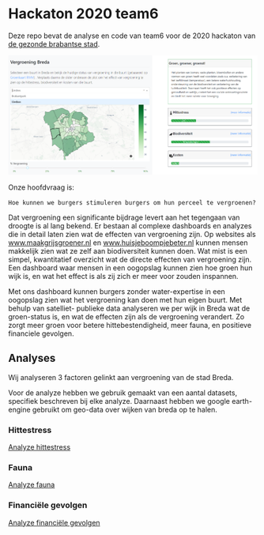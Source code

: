 # Hackaton 2020 team6

Deze repo bevat de analyse en code van team6 voor de 2020 hackaton van [de gezonde brabantse stad](gezondebrabantsestad.nl).

![](./dashboard%20layout/demo%20dashboard%20vergroening%20breda%20v2.png)

Onze hoofdvraag is:

```
Hoe kunnen we burgers stimuleren burgers om hun perceel te vergroenen?
```

Dat vergroening een significante bijdrage levert aan het tegengaan van droogte is al lang bekend. Er bestaan al complexe
dashboards en analyzes die in detail laten zien wat de effecten van vergroening zijn. Op websites als www.maakgrijsgroener.nl
en www.huisjeboompjebeter.nl kunnen mensen makkelijk zien wat ze zelf aan biodiversiteit kunnen doen. Wat mist is 
een simpel, kwantitatief overzicht wat de directe effecten van vergroening zijn. Een dashboard waar mensen
in een oogopslag kunnen zien hoe groen hun wijk is, en wat het effect is als zij zich er meer voor zouden inspannen. 

Met ons dashboard kunnen burgers zonder water-expertise in een oogopslag zien wat het vergroening kan doen met 
hun eigen buurt. Met behulp van satelliet- publieke data analyseren we per wijk in Breda wat de groen-status is,
en wat de effecten zijn als de vergroening verandert. Zo zorgt meer groen voor betere hittebestendigheid, meer fauna,
en positieve financiele gevolgen.
  


## Analyses
Wij analyseren 3 factoren gelinkt aan vergroening van de stad Breda.

Voor de analyze hebben we gebruik gemaakt van een aantal datasets, specifiek beschreven bij elke analyze. Daarnaast
hebben we google earth-engine gebruikt om geo-data over wijken van breda op te halen.

### Hittestress
[Analyze hittestress](https://htmlpreview.github.io/?https://github.com/esquire900/hackaton-2020/blob/master/temperatuur/dashboard-export.html)

### Fauna
[Analyze fauna](https://htmlpreview.github.io/?https://github.com/esquire900/hackaton-2020/blob/master/waarnemingen/dashboard-export.html)

### Financiële gevolgen
[Analyze financiële gevolgen](https://htmlpreview.github.io/?https://github.com/esquire900/hackaton-2020/blob/master/kosten/kosten-export.html)
